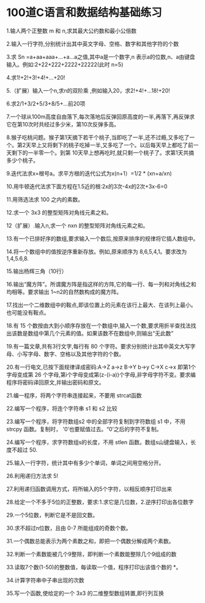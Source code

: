 # 100道C语言和数据结构基础练习
1.输人两个正整数 m 和 n,求其最大公约数和最小公倍数

2.输入一行字符,分别统计出其中英文字母、空格、数字和其他字符的个数

3.求 Sn =a+aa+aaa+…+a…a之值,其中a是一个数字,n 表示a的位数,n、a由键盘输入。例如:2+22+222+2222+22222(此时 n=5)

4.求1!+2!+3!+4!+…+20!

5.（扩展）输入一个n,求n的双阶乘 ,例如输入20，求2!+4!+…18!+20!

6.求2/1+3/2+5/3+8/5+...前20项 

7.一个球从100m高度自由落下,每次落地后反弹回原高度的一半,再落下,再反弹求它在第10次时共经过多少米，第10次反弹多高。

8.猴子吃桃问题。猴子第1天摘下若干个桃子,当即吃了一半,还不过瘾,又多吃了一个。第2天早上又将剩下的桃子吃掉一半,又多吃了一个。以后每天早上都吃了前一天剩下的一半零一个。到第 10天早上想再吃时,就只剩一个桃子了。求第1天共摘多少个桃子。

9.迭代法求x=根号a。求平方根的迭代公式为x(n+1）=1/2 * (xn+a/xn)

10.用牛顿迭代法求下面方程在1.5近的根:2x的3次-4x的2次+3x-6=0

11.用筛选法求 100 之内的素数。

12.求一个 3x3 的整型矩阵对角线元素之和。

12（扩展）.输入n,求一个 nxn 的整型矩阵对角线元素之和。

13.有一个已排好序的数组,要求输入一个数后,按原来排序的规律将它插人数组中。

14.将一个数组中的值按逆序重新存放。例如,原来顺序为 8,6,5,4,1。要求改为 1,4,5.6,8.

15.输出杨辉三角（10行）

16.输出“魔方阵”。所谓魔方阵是指这样的方阵,它的每一行、每一列和对角线之和均相等。要求输出 1~n2的自然数构成的魔方阵。

17.找出一个二维数组中的鞍点,即该位置上的元素在该行上最大、在该列上最小。也可能没有鞍点。

18.有 15 个数按由大到小顺序存放在一个数组中,输入一个数,要求用折半查找法找出该数是数组中第几个元素的值。如果该数不在数组中,则输出“无此数”

19.有一篇文章,共有3行文字,每行有 80 个字符。要求分别统计出其中英文大写字母、小写字母、数字、空格以及其他字符的个数。

20.有一行电文,已按下面规律译成密码:A->Z	a->z  B->Y	b->y  C->X	c->x  即第1个字母变成第 26 个字母,第i个字母变成第(z-(i-a))个字母,非字母字符不变。要求编程序将密码译回原文,并输出密码和原文。

21.编一程序，将两个字符串连接起来，不要用 strcat函数

22.编写一个程序，将连个字符串 s1 和 s2 比较

23.编写一个程序，将字符数组s2 中的全部字符复制到字符数组 s1 中，不用 strcpy 函数。复制时， '0’也要赋值过去。“0’之后的字符不复制。

24.编写一个程序，求字符数组s的长度，不用 stlen 函数。数组s山键盘输入，长度不超过 50.

25.输入一行字符，统计其中有多少个单词，单词之间用空格分开。

26.利用递归方法求 5!

27.利用递归函数调用方式，将所输入的5个字符，以相反顺序打印出来

28.给定一个不多于5位的正整数，要求:1.求它是几位数，2.逆序打印出各位数字

29.一个5位数，判断它是不是回文数。

30.求不超过n位数，且由 0-7 所能组成的奇数个数。 

31.一个偶数总能表示为两个素数之和，即把一个偶数分解成两个素数。

32.判断一个素数能被几个9整除，即判断一个素数能整除几个9组成的数

33.读取7个数(1-50)的整数值，每读取一个值，程序打印出该值个数的 *。	

34.计算字符串中子串出现的次数

35.写一个函数,使给定的一个 3x3 的二维整型数组转置,即行列互换
